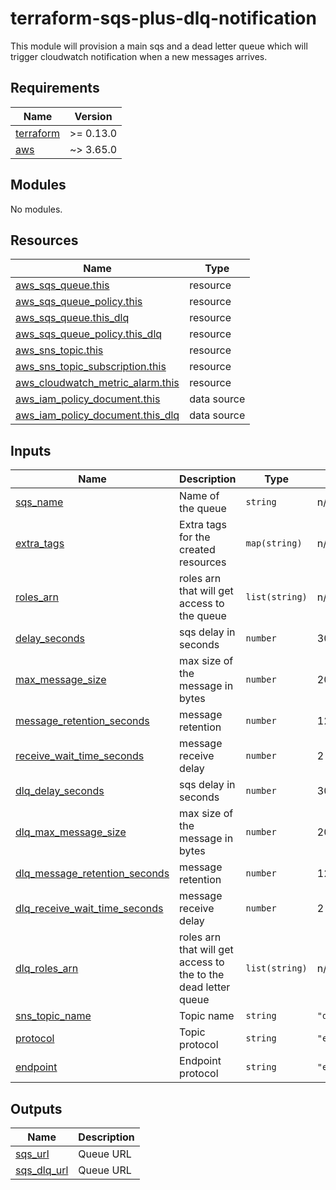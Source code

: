 # terraform-sqs-plus-dlq-notification

This module will provision a main sqs and a dead letter queue which will trigger cloudwatch notification when a new messages arrives.


## Requirements

| Name | Version |
|------|---------|
| <a name="requirement_terraform"></a> [terraform](#requirement\_terraform) | >= 0.13.0 |
| <a name="requirement_aws"></a> [aws](#requirement\_aws) | ~> 3.65.0 |

## Modules

No modules.

## Resources

| Name | Type |
|------|------|
| [aws_sqs_queue.this](https://registry.terraform.io/providers/hashicorp/aws/latest/docs/resources/aws_sqs_queue) | resource |
| [aws_sqs_queue_policy.this](https://registry.terraform.io/providers/hashicorp/aws/latest/docs/resources/aws_sqs_queue_policy) | resource |
| [aws_sqs_queue.this_dlq](https://registry.terraform.io/providers/hashicorp/aws/latest/docs/resources/aws_sqs_queue) | resource |
| [aws_sqs_queue_policy.this_dlq](https://registry.terraform.io/providers/hashicorp/aws/latest/docs/resources/aws_sqs_queue_policy) | resource |
|[aws_sns_topic.this](https://registry.terraform.io/providers/hashicorp/aws/latest/docs/resources/aws_sns_topic) | resource |
|[aws_sns_topic_subscription.this](https://registry.terraform.io/providers/hashicorp/aws/latest/docs/resources/aws_sns_topic_subscription) | resource |
|[aws_cloudwatch_metric_alarm.this](https://registry.terraform.io/providers/hashicorp/aws/latest/docs/resources/aws_cloudwatch_metric_alarm) | resource |
|[aws_iam_policy_document.this](https://registry.terraform.io/providers/hashicorp/aws/latest/docs/data-sources/aws_iam_policy_document) | data source |
|[aws_iam_policy_document.this_dlq](https://registry.terraform.io/providers/hashicorp/aws/latest/docs/data-sources/aws_iam_policy_document) | data source |


## Inputs

| Name | Description | Type | Default | Required |
|------|-------------|------|---------|:--------:|
| <a name="sqs_name"></a> [sqs\_name](#sqs\_name) | Name of the queue | `string` | n/a | yes |
| <a name="extra_tags"></a> [extra\_tags](#iextra\_tags) | Extra tags for the created resources | `map(string)` | n/a | no |
| <a name="roles_arn"></a> [roles\_arn](#roles\_arn) | roles arn that will get access to the queue | `list(string)` | n/a | yes |
| <a name="delay_seconds"></a> [delay\_seconds](#delay\_seconds) | sqs delay in seconds | `number` | 30 | no |
| <a name="max_message_size"></a> [max\_message\_size](#max\_message\_size) | max size of the message in bytes | `number` | 2048 | no |
| <a name="message_retention_seconds"></a> [message\_retention\_seconds](#message\_retention\_seconds) | message retention | `number` | 1209600 | no |
| <a name="receive_wait_time_seconds"></a> [receive\_wait_time\_seconds](#receive\_wait\_time_seconds) | message receive delay | `number` | 2 | no |
| <a name="dlq_delay_seconds"></a> [dlq\_delay\_seconds](#dlq\_delay\_seconds) | sqs delay in seconds | `number` | 30 | no |
| <a name="dlq_max_message_size"></a> [dlq\_max\_message\_size](#dlq\_max\_message\_size) | max size of the message in bytes | `number` | 2048 | no |
| <a name="dlq_message_retention_seconds"></a> [dlq\_message\_retention\_seconds](#dlq\_message\_retention\_seconds) | message retention | `number` | 1209600 | no |
| <a name="dlq_receive_wait_time_seconds"></a> [dlq\_receive\_wait_time\_seconds](#dlq\_receive\_wait\_time_seconds) | message receive delay | `number` | 2 | no |
| <a name="dlq_roles_arn"></a> [dlq\_roles\_arn](#roles\_arn) | roles arn that will get access to the to the dead letter queue | `list(string)` | n/a | yes |
| <a name="sns_topic_name"></a> [sns\_topic\_name](#sns\_topic\_name) | Topic name | `string` | `"dlq_notification"` | no |
| <a name="protocol"></a> [protocol](#protocol) | Topic protocol | `string` | `"email"` | no |
| <a name="endpoint"></a> [endpoint](#endpoint) | Endpoint protocol | `string` | `"email"` | no |

## Outputs

| Name | Description |
|------|-------------|
| <a name="sqs_url"></a> [sqs\_url](#output\_sqs_\url) | Queue URL |
| <a name="sqs_dlq_url"></a> [sqs\_dlq\_url](#output\_sqs_\dlq\_url) | Queue URL |
